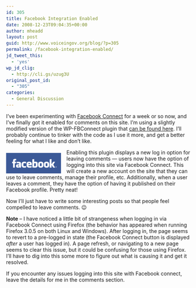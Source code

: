 ```yaml
---
id: 305
title: Facebook Integration Enabled
date: 2008-12-23T09:04:35+00:00
author: mheadd
layout: post
guid: http://www.voiceingov.org/blog/?p=305
permalink: /facebook-integration-enabled/
jd_tweet_this:
  - 'yes'
wp_jd_clig:
  - http://cli.gs/uzug3U
original_post_id:
  - "305"
categories:
  - General Discussion
---
```

I&#8217;ve been experimenting with <a href="http://developers.facebook.com/news.php?blog=1&story=108" target="_blank">Facebook Connect</a> for a week or so now, and I&#8217;ve finally got it enabled for comments on this site. I&#8217;m using a slightly modified version of the WP-FBConnect plugin that <a href="http://wiki.developers.facebook.com/index.php/WP-FBConnect" target="_blank">can be found here</a>. I&#8217;ll probably continue to tinker with the code as I use it more, and get a better feeling for what I like and don&#8217;t like.
  
<img src="/wp-content/uploads/2008/12/facebook.jpg" alt="facebook" title="facebook" style="float:left;margin-right:15px;margin-top:10px;margin-bottom:2px;" />
  
Enabling this plugin displays a new log in option for leaving comments &#8212; users now have the option of logging into this site via Facebook Connect. This will create a new account on the site that they can use to leave comments, manage their profile, etc. Additionally, when a user leaves a comment, they have the option of having it published on their Facebook profile. Pretty neat!

Now I&#8217;ll just have to write some interesting posts so that people feel compelled to leave comments. 😉

**Note** &#8211; I have noticed a little bit of strangeness when logging in via Facebook Connect using Firefox (the behavior has appeared when running Firefox 3.0.5 on both Linux and Windows). After logging in, the page seems to revert to a pre-logged in state (the Facebook Connect button is displayed _after_ a user has logged in). A page refresh, or navigating to a new page seems to clear this issue, but it could be confusing for those using Firefox. I&#8217;ll have to dig into this some more to figure out what is causing it and get it resolved.

If you encounter any issues logging into this site with Facebook connect, leave the details for me in the comments section.
